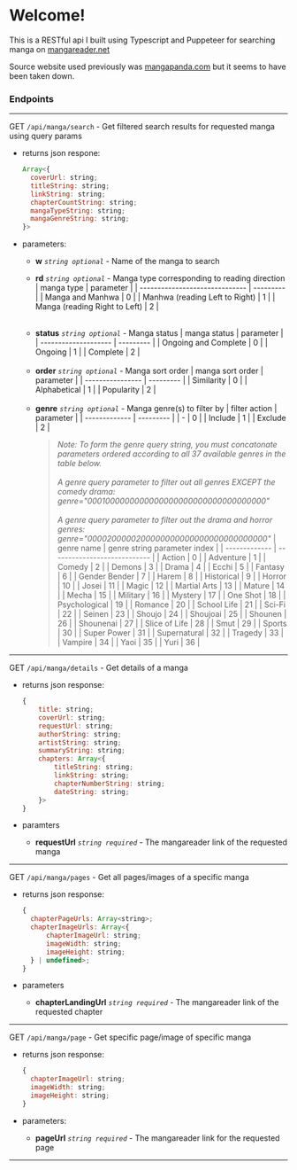# Welcome!

This is a RESTful api I built using Typescript and Puppeteer for searching manga on [mangareader.net](https://www.mangareader.net/)

Source website used previously was [mangapanda.com](http://www.mangapanda.com/) but it seems to have been taken down.

### Endpoints

---

GET `/api/manga/search` - Get filtered search results for requested manga using query params

- returns json respone:

  ```javascript
  Array<{
    coverUrl: string;
    titleString: string;
    linkString: string;
    chapterCountString: string;
    mangaTypeString: string;
    mangaGenreString: string;
  }>
  ```

- parameters:

  - **w** _`string optional`_ - Name of the manga to search

  - **rd** _`string optional`_ - Manga type corresponding to reading direction
    | manga type | parameter |
    | ------------------------------ | --------- |
    | Manga and Manhwa | 0 |
    | Manhwa (reading Left to Right) | 1 |
    | Manga (reading Right to Left) | 2 |

  <br/>

  - **status** _`string optional`_ - Manga status
    | manga status | parameter |
    | -------------------- | --------- |
    | Ongoing and Complete | 0 |
    | Ongoing | 1 |
    | Complete | 2 |

  <br/>

  - **order** _`string optional`_ - Manga sort order
    | manga sort order | parameter |
    | ---------------- | --------- |
    | Similarity | 0 |
    | Alphabetical | 1 |
    | Popularity | 2 |

  <br/>

  - **genre** _`string optional`_ - Manga genre(s) to filter by
    | filter action | parameter |
    | ------------- | --------- |
    | - | 0 |
    | Include | 1 |
    | Exclude | 2 |
    > _Note: To form the genre query string, you must concatonate parameters ordered according to all 37 available genres in the table below._\
    > \
    > _A genre query parameter to filter out all genres EXCEPT the comedy drama: genre="0001000000000000000000000000000000000"_\
    > \
    > _A genre query parameter to filter out the drama and horror genres: genre="0000200000200000000000000000000000000"_
    | genre name    | genre string parameter index |
    | ------------- | ---------------------------- |
    | Action        | 0                            |
    | Adventure     | 1                            |
    | Comedy        | 2                            |
    | Demons        | 3                            |
    | Drama         | 4                            |
    | Ecchi         | 5                            |
    | Fantasy       | 6                            |
    | Gender Bender | 7                            |
    | Harem         | 8                            |
    | Historical    | 9                            |
    | Horror        | 10                           |
    | Josei         | 11                           |
    | Magic         | 12                           |
    | Martial Arts  | 13                           |
    | Mature        | 14                           |
    | Mecha         | 15                           |
    | Military      | 16                           |
    | Mystery       | 17                           |
    | One Shot      | 18                           |
    | Psychological | 19                           |
    | Romance       | 20                           |
    | School Life   | 21                           |
    | Sci-Fi        | 22                           |
    | Seinen        | 23                           |
    | Shoujo        | 24                           |
    | Shoujoai      | 25                           |
    | Shounen       | 26                           |
    | Shounenai     | 27                           |
    | Slice of Life | 28                           |
    | Smut          | 29                           |
    | Sports        | 30                           |
    | Super Power   | 31                           |
    | Supernatural  | 32                           |
    | Tragedy       | 33                           |
    | Vampire       | 34                           |
    | Yaoi          | 35                           |
    | Yuri          | 36                           |

---

GET `/api/manga/details` - Get details of a manga

- returns json response:

  ```javascript
  {
      title: string;
      coverUrl: string;
      requestUrl: string;
      authorString: string;
      artistString: string;
      summaryString: string;
      chapters: Array<{
          titleString: string;
          linkString: string;
          chapterNumberString: string;
          dateString: string;
      }>
  }
  ```

- paramters

  - **requestUrl** _`string required`_ - The mangareader link of the requested manga

---

GET `/api/manga/pages` - Get all pages/images of a specific manga

- returns json response:

  ```javascript
  {
    chapterPageUrls: Array<string>;
    chapterImageUrls: Array<{
        chapterImageUrl: string;
        imageWidth: string;
        imageHeight: string;
    } | undefined>;
  }
  ```

- parameters

  - **chapterLandingUrl** _`string required`_ - The mangareader link of the requested chapter

---

GET `/api/manga/page` - Get specific page/image of specific manga

- returns json response:

  ```javascript
  {
    chapterImageUrl: string;
    imageWidth: string;
    imageHeight: string;
  }
  ```

- parameters:

  - **pageUrl** _`string required`_ - The mangareader link for the requested page

---
